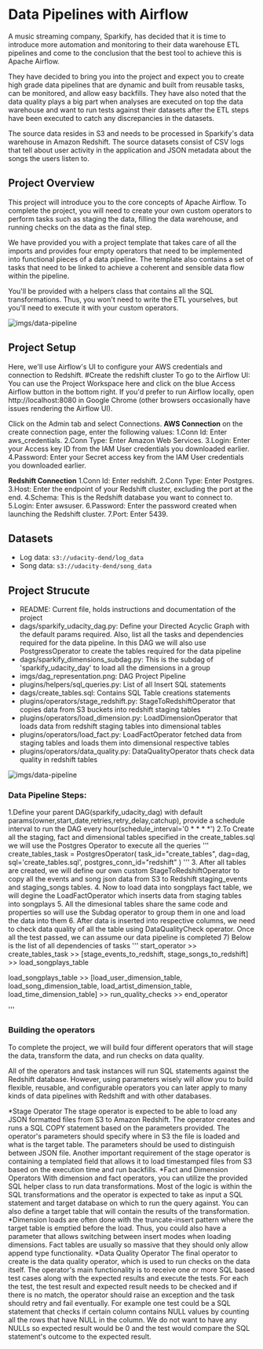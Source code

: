 # Data Pipelines with Airflow
A music streaming company, Sparkify, has decided that it is time to introduce more automation and monitoring to their data warehouse ETL pipelines and come to the conclusion that the best tool to achieve this is Apache Airflow.

They have decided to bring you into the project and expect you to create high grade data pipelines that are dynamic and built from reusable tasks, can be monitored, and allow easy backfills. They have also noted that the data quality plays a big part when analyses are executed on top the data warehouse and want to run tests against their datasets after the ETL steps have been executed to catch any discrepancies in the datasets.

The source data resides in S3 and needs to be processed in Sparkify's data warehouse in Amazon Redshift. The source datasets consist of CSV logs that tell about user activity in the application and JSON metadata about the songs the users listen to.

## Project Overview
This project will introduce you to the core concepts of Apache Airflow. To complete the project, you will need to create your own custom operators to perform tasks such as staging the data, filling the data warehouse, and running checks on the data as the final step.

We have provided you with a project template that takes care of all the imports and provides four empty operators that need to be implemented into functional pieces of a data pipeline. The template also contains a set of tasks that need to be linked to achieve a coherent and sensible data flow within the pipeline.

You'll be provided with a helpers class that contains all the SQL transformations. Thus, you won't need to write the ETL yourselves, but you'll need to execute it with your custom operators.

![imgs/data-pipeline](imgs/dag-code.png)

## Project Setup
Here, we'll use Airflow's UI to configure your AWS credentials and connection to Redshift.
#Create the redshift cluster 
To go to the Airflow UI:
You can use the Project Workspace here and click on the blue Access Airflow button in the bottom right.
If you'd prefer to run Airflow locally, open http://localhost:8080 in Google Chrome (other browsers occasionally have issues rendering the Airflow UI).

Click on the Admin tab and select Connections.
**AWS Connection**
on the create connection page, enter the following values:
1.Conn Id: Enter aws_credentials.
2.Conn Type: Enter Amazon Web Services.
3.Login: Enter your Access key ID from the IAM User credentials you downloaded earlier.
4.Password: Enter your Secret access key from the IAM User credentials you downloaded earlier.

**Redshift Connection**
1.Conn Id: Enter redshift.
2.Conn Type: Enter Postgres.
3.Host: Enter the endpoint of your Redshift cluster, excluding the port at the end. 
4.Schema: This is the Redshift database you want to connect to.
5.Login: Enter awsuser.
6.Password: Enter the password created when launching the Redshift cluster.
7.Port: Enter 5439.

## Datasets 
* Log data: `s3://udacity-dend/log_data`
* Song data: `s3://udacity-dend/song_data`

## Project Strucute
* README: Current file, holds instructions and documentation of the project
* dags/sparkify_udacity_dag.py: Define your Directed Acyclic Graph with the default params required. Also, list all the tasks and dependencies required for the data pipeline. In this DAG we will also use PostgressOperator to create the tables required for the data pipeline
* dags/sparkify_dimensions_subdag.py: This is the subdag of 'sparkify_udacity_day' to load all the dimensions in a group
* imgs/dag_representation.png: DAG Project Pipeline
* plugins/helpers/sql_queries.py: List of all Insert SQL statements
* dags/create_tables.sql: Contains SQL Table creations statements
* plugins/operators/stage_redshift.py: StageToRedshiftOperator that copies data from S3 buckets into redshift staging tables
* plugins/operators/load_dimension.py: LoadDimensionOperator that loads data from redshift staging tables into dimensional tables
* plugins/operators/load_fact.py: LoadFactOperator fetched data from staging tables and loads them into dimensional respective tables
* plugins/operators/data_quality.py: DataQualityOperator thats check data quality in redshift tables

![imgs/data-pipeline](imgs/dag-code.png)

### Data Pipeline Steps:
1.Define your parent DAG(sparkify_udacity_dag) with default params(owner,start_date,retries,retry_delay,catchup), provide a schedule interval to run the DAG every hour(schedule_interval='0 * * * *')
2.To Create all the staging, fact and dimensional tables specified in the create_tables.sql we will use the Postgres Operator to execute all the queries
'''
create_tables_task = PostgresOperator(
    task_id="create_tables",
    dag=dag,
    sql='create_tables.sql',
    postgres_conn_id="redshift"
)
'''
3. After all tables are created, we will define our own custom StageToRedshiftOperator to copy all the events and song json data from S3 to Redshift staging_events and staging_songs tables.
4. Now to load data into songplays fact table, we will degine the LoadFactOperator which inserts data from staging tables into songplays
5. All the dimesional tables share the same code and properties so will use the Subdag operator to group them in one and load the data into them
6. After data is inserted into respective columns, we need to check data quality of all the table using DataQualityCheck operator. Once all the test passed, we can assume our data pipeline is completed
7) Below is the list of all dependencies of tasks
'''
start_operator >> create_tables_task >> [stage_events_to_redshift, stage_songs_to_redshift] >> load_songplays_table

load_songplays_table >> [load_user_dimension_table, load_song_dimension_table, load_artist_dimension_table, load_time_dimension_table] >> run_quality_checks >> end_operator

'''




### Building the operators
To complete the project, we will build four different operators that will stage the data, transform the data, and run checks on data quality.

All of the operators and task instances will run SQL statements against the Redshift database. However, using parameters wisely will allow you to build flexible, reusable, and configurable operators you can later apply to many kinds of data pipelines with Redshift and with other databases.

*Stage Operator
The stage operator is expected to be able to load any JSON formatted files from S3 to Amazon Redshift. The operator creates and runs a SQL COPY statement based on the parameters provided. The operator's parameters should specify where in S3 the file is loaded and what is the target table.
The parameters should be used to distinguish between JSON file. Another important requirement of the stage operator is containing a templated field that allows it to load timestamped files from S3 based on the execution time and run backfills.
*Fact and Dimension Operators
With dimension and fact operators, you can utilize the provided SQL helper class to run data transformations. Most of the logic is within the SQL transformations and the operator is expected to take as input a SQL statement and target database on which to run the query against. You can also define a target table that will contain the results of the transformation.
*Dimension loads are often done with the truncate-insert pattern where the target table is emptied before the load. Thus, you could also have a parameter that allows switching between insert modes when loading dimensions. Fact tables are usually so massive that they should only allow append type functionality.
*Data Quality Operator
The final operator to create is the data quality operator, which is used to run checks on the data itself. The operator's main functionality is to receive one or more SQL based test cases along with the expected results and execute the tests. For each the test, the test result and expected result needs to be checked and if there is no match, the operator should raise an exception and the task should retry and fail eventually.
For example one test could be a SQL statement that checks if certain column contains NULL values by counting all the rows that have NULL in the column. We do not want to have any NULLs so expected result would be 0 and the test would compare the SQL statement's outcome to the expected result.
